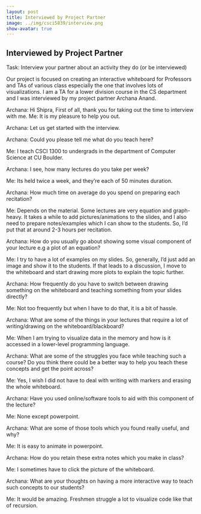 ```yaml
---
layout: post
title: Interviewed by Project Partner
image: ../img/csci5839/interview.png
show-avatar: true
---
```

## Interviewed by Project Partner

Task: Interview your partner about an activity they do (or be interviewed)

Our project is focused on creating an interactive whiteboard for Professors and TAs of various class especially the one that involves lots of visualizations. I am a TA for a lower division course in the CS department and I was interviewed by my project partner Archana Anand.


Archana: Hi Shipra, First of all, thank you for taking out the time to interview with me.
Me: It is my pleasure to help you out.

Archana: Let us get started with the interview.

Archana: Could you please tell me what do you teach here?

Me: I teach CSCI 1300 to undergrads in the department of Computer Science at CU Boulder.

Archana: I see, how many lectures do you take per week?

Me: Its held twice a week, and they’re each of 50 minutes duration.

Archana: How much time on average do you spend on preparing each recitation?

Me: Depends on the material. Some lectures are very equation and graph-heavy. It takes a while to add pictures/animations to the slides, and I also need to prepare notes/examples which I can show to the students. So, I’d put that at around 2-3 hours per recitation.

Archana: How do you usually go about showing some visual component of your lecture e.g a plot of an equation?

Me: I try to have a lot of examples on my slides. So, generally, I’d just add an image and show it to the students. If that leads to a discussion, I move to the whiteboard and start drawing more plots to explain the topic further. 

Archana: How frequently do you have to switch between drawing something on the whiteboard and teaching something from your slides directly?

Me: Not too frequently but when I have to do that, it is a bit of hassle.

Archana: What are some of the things in your lectures that require a lot of writing/drawing on the whiteboard/blackboard?

Me: When I am trying to visualize data in the memory and how is it accessed in a lower-level programming language.

Archana: What are some of the struggles you face while teaching such a course? Do you think there could be a better way to help you teach these concepts and get the point across?

Me: Yes, I wish I did not have to deal with writing with markers and erasing the whole whiteboard.

Archana: Have you used online/software tools to aid with this component of the lecture?

Me: None except powerpoint.

Archana: What are some of those tools which you found really useful, and why?

Me: It is easy to animate in powerpoint.

Archana: How do you retain these extra notes which you make in class?

Me: I sometimes have to click the picture of the whiteboard.

Archana: What are your thoughts on having a more interactive way to teach such concepts to our students?

Me: It would be amazing. Freshmen struggle a lot to visualize code like that of recursion.